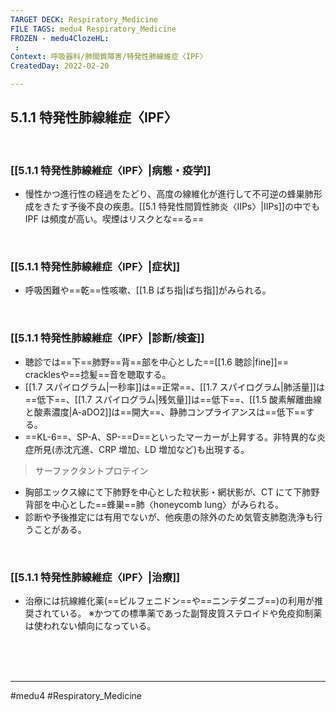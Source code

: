 ```yaml
---
TARGET DECK: Respiratory_Medicine
FILE TAGS: medu4 Respiratory_Medicine
FROZEN - medu4ClozeHL:
 : 
Context: 呼吸器科/肺間質障害/特発性肺線維症〈IPF〉
CreatedDay: 2022-02-20

---
```


## 5.1.1 特発性肺線維症〈IPF〉

<br>

### [[5.1.1 特発性肺線維症〈IPF〉|病態・疫学]]
* 慢性かつ進行性の経過をたどり、高度の線維化が進行して不可逆の蜂巣肺形成をきたす予後不良の疾患。[[5.1 特発性間質性肺炎〈IIPs〉|IIPs]]の中でも IPF は頻度が高い。喫煙はリスクとな==る==
   
<!--ID: 1645771915087-->


<br>

### [[5.1.1 特発性肺線維症〈IPF〉|症状]]
* 呼吸困難や==乾==性咳嗽、[[1.B ばち指|ばち指]]がみられる。
<!--ID: 1645771915094-->


<br>

### [[5.1.1 特発性肺線維症〈IPF〉|診断/検査]]
* 聴診では==下==肺野==背==部を中心とした==[[1.6 聴診|fine]]== cracklesや==捻髪==音を聴取する。
* [[1.7 スパイログラム|一秒率]]は==正常==、[[1.7 スパイログラム|肺活量]]は==低下==、[[1.7 スパイログラム|残気量]]は==低下==、[[1.5 酸素解離曲線と酸素濃度|A-aDO2]]は==開大==、静肺コンプライアンスは==低下==する。
* ==KL-6==、SP-A、SP-==D==といったマーカーが上昇する。非特異的な炎症所見(赤沈亢進、CRP 増加、LD 増加など)も出現する。
>サーファクタントプロテイン
* 胸部エックス線にて下肺野を中心とした粒状影・網状影が、CT にて下肺野背部を中心とした==蜂巣==肺〈honeycomb lung〉がみられる。
* 診断や予後推定には有用でないが、他疾患の除外のため気管支肺胞洗浄も行うことがある。
<!--ID: 1645771915105-->


<br>

### [[5.1.1 特発性肺線維症〈IPF〉|治療]]
* 治療には抗線維化薬(==ピルフェニドン==や==ニンテダニブ==)の利用が推奨されている。
※かつての標準薬であった副腎皮質ステロイドや免疫抑制薬は使われない傾向になっている。
<!--ID: 1657496829362-->


<br><br><br>

---
#medu4 #Respiratory_Medicine